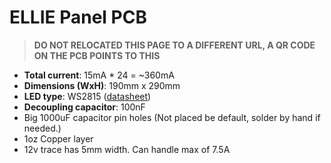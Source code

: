 # ELLIE Panel PCB

> **DO NOT RELOCATED THIS PAGE TO A DIFFERENT URL, A QR CODE ON THE PCB POINTS TO THIS**

- **Total current**: 15mA * 24 = ~360mA
- **Dimensions (WxH)**: 190mm x 290mm
- **LED type**: WS2815 ([datasheet](http://www.normandled.com/upload/201808/WS2815%20LED%20Datasheet.pdf))
- **Decoupling capacitor**: 100nF
- Big 1000uF capacitor pin holes (Not placed be default, solder by hand if needed.)
- 1oz Copper layer
- 12v trace has 5mm width. Can handle max of 7.5A
